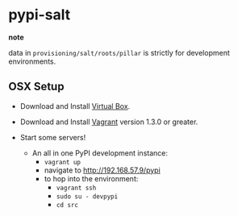 # pypi-salt

**note**

data in `provisioning/salt/roots/pillar` is strictly for development environments.

## OSX Setup

- Download and Install [Virtual Box](https://www.virtualbox.org/wiki/Downloads).

- Download and Install [Vagrant](http://downloads.vagrantup.com/) version 1.3.0 or greater.

- Start some servers!
  - An all in one PyPI development instance:
    - `vagrant up`
    - navigate to http://192.168.57.9/pypi
    - to hop into the environment:
      - `vagrant ssh`
      - `sudo su - devpypi`
      - `cd src`
